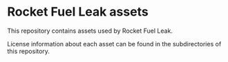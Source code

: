 Rocket Fuel Leak assets
=======================

This repository contains assets used by Rocket Fuel Leak.

License information about each asset can be found in the subdirectories of this repository.
